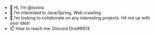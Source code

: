 - 👋 Hi, I’m @isvora
- 👀 I’m interested in Java/Spring, Web crawling
- 💞️ I’m looking to collaborate on any interesting projects. Hit me up with your idea!
- 📫 How to reach me: Discord Drix#9974

<!---
isvora/isvora is a ✨ special ✨ repository because its `README.md` (this file) appears on your GitHub profile.
You can click the Preview link to take a look at your changes.
--->
